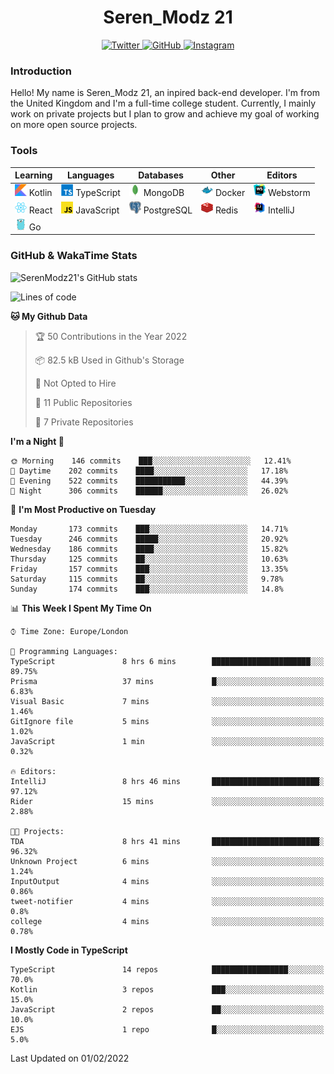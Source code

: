 <div align="center">
  <h1>Seren_Modz 21</h1>
  <a href="https://twitter.com/SerenModz21">
    <img alt="Twitter" src="https://img.shields.io/badge/twitter%20-%231DA1F2.svg?&style=for-the-badge&logo=Twitter&logoColor=white">
  </a>
  <a href="https://github.com/SerenModz21">
    <img alt="GitHub" src="https://img.shields.io/badge/github%20-%23121011.svg?&style=for-the-badge&logo=github&logoColor=white">
  </a>
  <a href="https://www.instagram.com/serenmodz21">
    <img alt="Instagram" src="https://img.shields.io/badge/instagram%20-%23E4405F.svg?&style=for-the-badge&logo=Instagram&logoColor=white">
  </a>
</div>

### Introduction

Hello! My name is Seren_Modz 21, an inpired back-end developer. I'm from the United Kingdom and I'm a full-time college student. Currently, I mainly work on private projects but I plan to grow and achieve my goal of working on more open source projects. 

### Tools

 **Learning**                                        | **Languages**                                               | **Databases**                                               | **Other**                                           | **Editors**                                                  
-----------------------------------------------------|-------------------------------------------------------------|-------------------------------------------------------------|-----------------------------------------------------|--------------------------------------------------------------
 <img width="19px" src="./assets/kotlin.svg"> Kotlin | <img width="19px" src="./assets/typescript.svg"> TypeScript | <img width="19px" src="./assets/mongodb.svg"> MongoDB       | <img width="19px" src="./assets/docker.svg"> Docker | <img width="19px" src="./assets/webstorm.svg"> Webstorm      
 <img width="19px" src="./assets/react.svg"> React   | <img width="19px" src="./assets/javascript.svg"> JavaScript | <img width="19px" src="./assets/postgresql.svg"> PostgreSQL | <img width="19px" src="./assets/redis.svg"> Redis   | <img width="19px" src="./assets/intellij-idea.svg"> IntelliJ
 <img width="19px" src="./assets/go.svg"> Go         |                                                             |                                                             |                                                     |                                                                                                               

### GitHub & WakaTime Stats

![SerenModz21's GitHub stats](https://github-readme-stats.vercel.app/api?username=SerenModz21&show_icons=true&theme=dark)

<!--START_SECTION:waka-->
![Lines of code](https://img.shields.io/badge/From%20Hello%20World%20I%27ve%20Written-40378%20lines%20of%20code-blue)

**🐱 My Github Data** 

> 🏆 50 Contributions in the Year 2022
 > 
> 📦 82.5 kB Used in Github's Storage 
 > 
> 🚫 Not Opted to Hire
 > 
> 📜 11 Public Repositories 
 > 
> 🔑 7 Private Repositories  
 > 
**I'm a Night 🦉** 

```text
🌞 Morning    146 commits    ███░░░░░░░░░░░░░░░░░░░░░░   12.41% 
🌆 Daytime    202 commits    ████░░░░░░░░░░░░░░░░░░░░░   17.18% 
🌃 Evening    522 commits    ███████████░░░░░░░░░░░░░░   44.39% 
🌙 Night      306 commits    ██████░░░░░░░░░░░░░░░░░░░   26.02%

```
📅 **I'm Most Productive on Tuesday** 

```text
Monday       173 commits    ███░░░░░░░░░░░░░░░░░░░░░░   14.71% 
Tuesday      246 commits    █████░░░░░░░░░░░░░░░░░░░░   20.92% 
Wednesday    186 commits    ████░░░░░░░░░░░░░░░░░░░░░   15.82% 
Thursday     125 commits    ██░░░░░░░░░░░░░░░░░░░░░░░   10.63% 
Friday       157 commits    ███░░░░░░░░░░░░░░░░░░░░░░   13.35% 
Saturday     115 commits    ██░░░░░░░░░░░░░░░░░░░░░░░   9.78% 
Sunday       174 commits    ███░░░░░░░░░░░░░░░░░░░░░░   14.8%

```


📊 **This Week I Spent My Time On** 

```text
⌚︎ Time Zone: Europe/London

💬 Programming Languages: 
TypeScript               8 hrs 6 mins        ██████████████████████░░░   89.75% 
Prisma                   37 mins             █░░░░░░░░░░░░░░░░░░░░░░░░   6.83% 
Visual Basic             7 mins              ░░░░░░░░░░░░░░░░░░░░░░░░░   1.46% 
GitIgnore file           5 mins              ░░░░░░░░░░░░░░░░░░░░░░░░░   1.02% 
JavaScript               1 min               ░░░░░░░░░░░░░░░░░░░░░░░░░   0.32%

🔥 Editors: 
IntelliJ                 8 hrs 46 mins       ████████████████████████░   97.12% 
Rider                    15 mins             ░░░░░░░░░░░░░░░░░░░░░░░░░   2.88%

🐱‍💻 Projects: 
TDA                      8 hrs 41 mins       ████████████████████████░   96.32% 
Unknown Project          6 mins              ░░░░░░░░░░░░░░░░░░░░░░░░░   1.24% 
InputOutput              4 mins              ░░░░░░░░░░░░░░░░░░░░░░░░░   0.86% 
tweet-notifier           4 mins              ░░░░░░░░░░░░░░░░░░░░░░░░░   0.8% 
college                  4 mins              ░░░░░░░░░░░░░░░░░░░░░░░░░   0.78%

```

**I Mostly Code in TypeScript** 

```text
TypeScript               14 repos            █████████████████░░░░░░░░   70.0% 
Kotlin                   3 repos             ███░░░░░░░░░░░░░░░░░░░░░░   15.0% 
JavaScript               2 repos             ██░░░░░░░░░░░░░░░░░░░░░░░   10.0% 
EJS                      1 repo              █░░░░░░░░░░░░░░░░░░░░░░░░   5.0%

```



 Last Updated on 01/02/2022
<!--END_SECTION:waka-->

